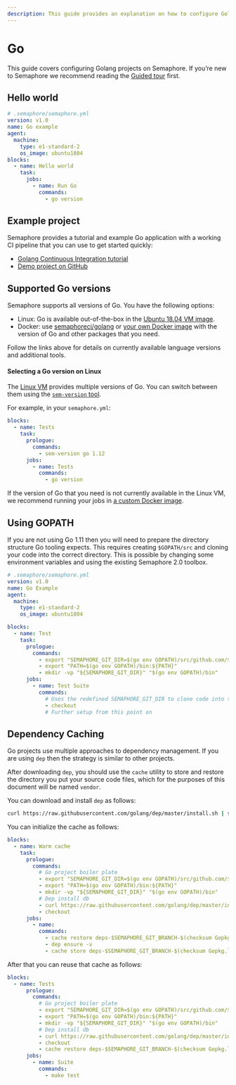```yaml
---
description: This guide provides an explanation on how to configure Golang projects on Semaphore 2.0. It provides example projects as well that should help you get started.
---
```


# Go

This guide covers configuring Golang projects on Semaphore.
If you’re new to Semaphore we recommend reading the
[Guided tour](https://docs.semaphoreci.com/guided-tour/getting-started/) first.

## Hello world

```yaml
# .semaphore/semaphore.yml
version: v1.0
name: Go example
agent:
  machine:
    type: e1-standard-2
    os_image: ubuntu1804
blocks:
  - name: Hello world
    task:
      jobs:
        - name: Run Go
          commands:
            - go version
```

## Example project

Semaphore provides a tutorial and example Go application with a working
CI pipeline that you can use to get started quickly:

- [Golang Continuous Integration tutorial][go-tutorial]
- [Demo project on GitHub][go-demo-project]

## Supported Go versions

Semaphore supports all versions of Go. You have the following options:

- Linux: Go is available out-of-the-box in the [Ubuntu 18.04 VM image][ubuntu-go].
- Docker: use [semaphoreci/golang][go-docker-image] or
  [your own Docker image][docker-env] with the version of Go and other
  packages that you need.

Follow the links above for details on currently available language versions and
additional tools.

#### Selecting a Go version on Linux

The [Linux VM][ubuntu1804] provides multiple versions of Go.
You can switch between them using the [`sem-version` tool][sem-version].

For example, in your `semaphore.yml`:

``` yaml
blocks:
  - name: Tests
    task:
      prologue:
        commands:
          - sem-version go 1.12
      jobs:
        - name: Tests
          commands:
            - go version
```

If the version of Go that you need is not currently available in the Linux VM,
we recommend running your jobs in [a custom Docker image][docker-env].

## Using GOPATH

If you are not using Go 1.11 then you will need to prepare the directory
structure Go tooling expects. This requires creating `$GOPATH/src` and
cloning your code into the correct directory. This is possible by changing some
environment variables and using the existing Semaphore 2.0 toolbox.

``` yaml
# .semaphore/semaphore.yml
version: v1.0
name: Go Example
agent:
  machine:
    type: e1-standard-2
    os_image: ubuntu1804

blocks:
  - name: Test
    task:
      prologue:
        commands:
          - export "SEMAPHORE_GIT_DIR=$(go env GOPATH)/src/github.com/${SEMAPHORE_PROJECT_NAME}"
          - export "PATH=$(go env GOPATH)/bin:${PATH}"
          - mkdir -vp "${SEMAPHORE_GIT_DIR}" "$(go env GOPATH)/bin"
      jobs:
        - name: Test Suite
          commands:
            # Uses the redefined SEMAPHORE_GIT_DIR to clone code into the correct directory
            - checkout
            # Further setup from this point on
```

## Dependency Caching

Go projects use multiple approaches to dependency management. If you are using
`dep` then the strategy is similar to other projects.

After downloading `dep`, you should use the `cache` utility to store and
restore the directory you put your source code files, which for the purposes
of this document will be named `vendor`.

You can download and install `dep` as follows:

``` bash
curl https://raw.githubusercontent.com/golang/dep/master/install.sh | sh
```

You can initialize the cache as follows:

``` yaml
blocks:
  - name: Warm cache
    task:
      prologue:
        commands:
          # Go project boiler plate
          - export "SEMAPHORE_GIT_DIR=$(go env GOPATH)/src/github.com/${SEMAPHORE_PROJECT_NAME}"
          - export "PATH=$(go env GOPATH)/bin:${PATH}"
          - mkdir -vp "${SEMAPHORE_GIT_DIR}" "$(go env GOPATH)/bin"
          # Dep install db
          - curl https://raw.githubusercontent.com/golang/dep/master/install.sh | sh
          - checkout
      jobs:
        - name:
          commands:
            - cache restore deps-$SEMAPHORE_GIT_BRANCH-$(checksum Gopkg.lock),deps-$SEMAPHORE_GIT_BRANCH,deps-master
            - dep ensure -v
            - cache store deps-$SEMAPHORE_GIT_BRANCH-$(checksum Gopkg.lock) vendor
```

After that you can reuse that cache as follows:

``` yaml
blocks:
  - name: Tests
      prologue:
        commands:
          # Go project boiler plate
          - export "SEMAPHORE_GIT_DIR=$(go env GOPATH)/src/github.com/${SEMAPHORE_PROJECT_NAME}"
          - export "PATH=$(go env GOPATH)/bin:${PATH}"
          - mkdir -vp "${SEMAPHORE_GIT_DIR}" "$(go env GOPATH)/bin"
          # Dep install db
          - curl https://raw.githubusercontent.com/golang/dep/master/install.sh | sh
          - checkout
          - cache restore deps-$SEMAPHORE_GIT_BRANCH-$(checksum Gopkg.lock),deps-$SEMAPHORE_GIT_BRANCH,deps-master
      jobs:
        - name: Suite
          commands:
            - make test
```

[ubuntu-go]: https://docs.semaphoreci.com/ci-cd-environment/ubuntu-18.04-image/#go
[ubuntu1804]: https://docs.semaphoreci.com/ci-cd-environment/ubuntu-18.04-image/
[go-tutorial]: https://docs.semaphoreci.com/examples/golang-continuous-integration/
[go-demo-project]: https://github.com/semaphoreci-demos/semaphore-demo-go
[go-docker-image]: https://hub.docker.com/r/semaphoreci/golang
[docker-env]: https://docs.semaphoreci.com/ci-cd-environment/custom-ci-cd-environment-with-docker/
[sem-version]: https://docs.semaphoreci.com/ci-cd-environment/sem-version-managing-language-versions-on-linux/
